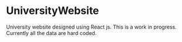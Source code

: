 # UniversityWebsite
University website designed using React js.
This is a work in progress.
Currently all the data are hard coded.
